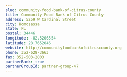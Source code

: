 ```yaml
---
slug: community-food-bank-of-citrus-county
title: Community Food Bank of Citrus County
address: 5259 W Cardinal Street
city: Homosassa
state: FL
postal: 34446
longitude: -82.5206554
latitude: 28.7652046
website: http://communityfoodbankofcitruscounty.org
phone: 352-628-3663
fax: 352-503-2003
partnerBank: true
partnerGroupId: partner-group-47
---
```

